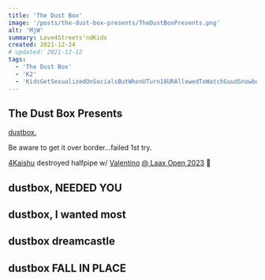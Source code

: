 ```yaml
---
title: 'The Dust Box'
image: '/posts/the-dust-box-presents/TheDustBoxPresents.png'
alt: 'MjW'
summary: Love4Streets'ndKids
created: 2021-12-24
# updated: 2021-12-12
tags:
  - 'The Dust Box'
  - 'K2'
  - 'KidsGetSexualizedOnSocialsButWhenUTurn18URAllowedToWatchGuudSnowboardvideos'
---
```

## The Dust Box Presents

<script>
  import { YouTube } from 'sveltekit-embed'
</script>

<YouTube youTubeId="wSHVIGvwH-Q" />

<a href="https://www.youtube.com/@dustbox720">dustbox.</a>

Be aware to get it over border...failed 1st try.

<a href="https://www.instagram.com/4kaishu/">4Kaishu</a> destroyed  halfpipe w/ <a href="https://www.instagram.com/valentinoguseli/">Valentino</a> <a href="https://www.facebook.com/reel/1138232670172207">@ Laax Open 2023</a> 🚀<br/>

## dustbox, NEEDED YOU

<YouTube youTubeId="lKkMp2PAjZ0" />

## dustbox, I wanted most

<YouTube youTubeId="mO5TbSNbMXc" />

## dustbox dreamcastle

<YouTube youTubeId="jO6rECAgoGY" />

## dustbox FALL IN PLACE

<YouTube youTubeId="8QSRkaHl1o0" />

